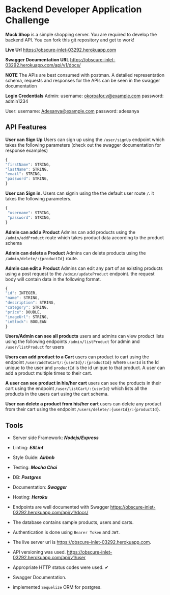 # Backend Developer Application Challenge

**Mock Shop** is a simple shopping server. You are required to develop the backend API. 
You can fork this git repository and get to work!


**Live Url**  https://obscure-inlet-03292.herokuapp.com

**Swagger Documentation URL** https://obscure-inlet-03292.herokuapp.com/api/v1/docs/

**NOTE** The APIs are best consumed with postman. A detailed representation schema, requests and responses for the APIs can be seen in the swagger documentation

**Login Credentials**
Admin: 
  username: okoroafor.v@example.com password: admin1234

User:
  username: Adesanya@example.com password: adesanya
## API Features

**User can Sign Up** 
  Users can sign up using the `/user/signUp` endpoint which takes the following parameters (check out the swagger documentation for response examples)

  ```javascript
{
  "firstName": STRING,
  "lastName": STRING,
  "email": STRING,
  "password": STRING,
}
```
 **User can Sign in.**
 Users can signin using the the default user route `/`. it takes the following parameters.

 ```javascript
 {
  "username": STRING, 
  "password": STRING,
}
```

 **Admin can add a Product**
Admins can add products using the `/admin/addProduct` route which takes product data according to the product schema

 **Admin can delete a Product**
 Admins can delete products using the `/admin/delete/:{productId}` route.

 **Admin can edit a Product**
  Admins can edit any part of an existing products using a post request to the `/admin/updateProduct` endpoint. the request body will contain data in the following format.
   ```javascript
{
  "id": INTEGER,
  "name": STRING,
  "description": STRING,
  "category": STRING,
  "price": DOUBLE,
  "imageUrl": STRING,
  "inStock": BOOLEAN
}
```

 **Users/Admin can see all products**
 users and admins can view product lists using the following endpoints `/admin/listProduct` for admin and `/user/listProduct` for users

 **Users can add product to a Cart**
users can product to cart using the endpoint `/user/addToCart/:{userId}/:{productId}` where `userId` is the Id unique to the user and `productId` is the id unique to that product. A user can add a product multiple times to their cart.

 **A user can see product in his/her cart**
 users can see the products in their cart using the endpoint `/user/listCart/:{userId}` which lists all the products in the users cart using the cart schema.

 **User can delete a product from his/her cart**
 users can delete any product from their cart using the endpoint `/users/delete/:{userId}/:{productId}`. 

## Tools
- Server side Framework: ***Nodejs/Express*** 
- Linting: ***ESLint***
- Style Guide: ***Airbnb***
- Testing: ***Mocha Chai***
- DB: ***Postgres***
- Documentation: ***Swagger***
- Hosting: ***Heroku***


- Endpoints are well documented with Swagger https://obscure-inlet-03292.herokuapp.com/api/v1/docs/ 
- The database contains sample products, users and carts. 
- Authentication is done using `Bearer Token` and `JWT`.
- The live server url is https://obscure-inlet-03292.herokuapp.com. 
-  API versioning was used. https://obscure-inlet-03292.herokuapp.com/api/v1/user
- Appropriate HTTP status codes were used. ✔
- Swagger Documentation. 
- implemented `Sequelize` ORM for postgres. 
